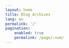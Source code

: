 ```yaml
---
layout: home
title: Blog Archives
lang: en
permalink: '/'
pagination:
    enabled: true
    permalink: /page/:num/
---
```

